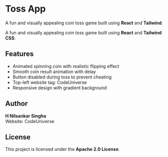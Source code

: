 # Toss App
A fun and visually appealing coin toss game built using **React** and **Tailwind**.

A fun and visually appealing coin toss game built using **React** and **Tailwind CSS**.


## Features
- Animated spinning coin with realistic flipping effect
- Smooth coin result animation with delay
- Button disabled during toss to prevent cheating
- Top-left website tag: CodeUniverse
- Responsive design with gradient background

## Author
**H Nilsankar Singha**  
Website: CodeUniverse

## License
This project is licensed under the **Apache 2.0 License**.

